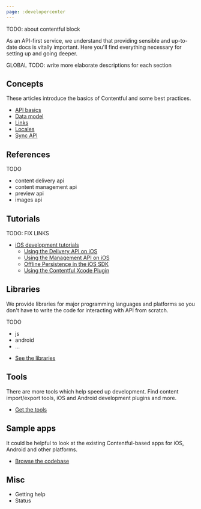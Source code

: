 ```yaml
---
page: :developercenter
---
```


TODO: about contentful block

As an API-first service, we understand that providing sensible and up-to-date docs is vitally important. Here you'll find everything necessary for setting up and going deeper.

GLOBAL TODO: write more elaborate descriptions for each section

## Concepts

These articles introduce the basics of Contentful and some best practices.

- [API basics](overview/apis/)
- [Data model](overview/data-model/)
- [Links](overview/links/)
- [Locales](overview/locales/)
- [Sync API](overview/sync/)

## References

TODO
* content delivery api
* content management api
* preview api
* images api

## Tutorials

TODO: FIX LINKS
- [iOS development tutorials](tutorials/)
	- [Using the Delivery API on iOS]()
	- [Using the Management API on iOS]()
	- [Offline Persistence in the iOS SDK]()
	- [Using the Contentful Xcode Plugin]()

## Libraries

We provide libraries for major programming languages and platforms so you don't have to write the code for interacting with API from scratch.

TODO
* js
* android
* ...

- [See the libraries](libraries/)

## Tools

There are more tools which help speed up development. Find content import/export tools, iOS and Android development plugins and more.

- [Get the tools](tools/)

## Sample apps

It could be helpful to look at the existing Contentful-based apps for iOS, Android and other platforms.

- [Browse the codebase](examples/)

## Misc

* Getting help
* Status
